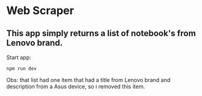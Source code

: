 # Web Scraper

## This app simply returns a list of notebook's from Lenovo brand.

Start app:
    
    npm run dev

Obs: that list had one item that had a title from Lenovo brand and description from a Asus device, so i removed this item.
